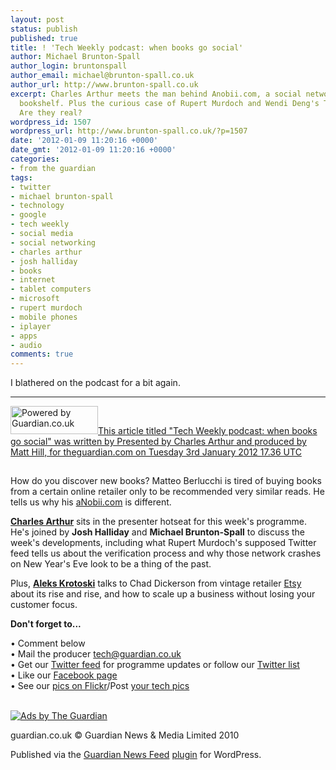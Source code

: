 ```yaml
---
layout: post
status: publish
published: true
title: ! 'Tech Weekly podcast: when books go social'
author: Michael Brunton-Spall
author_login: bruntonspall
author_email: michael@brunton-spall.co.uk
author_url: http://www.brunton-spall.co.uk
excerpt: Charles Arthur meets the man behind Anobii.com, a social network for your
  bookshelf. Plus the curious case of Rupert Murdoch and Wendi Deng's Twitter accounts.
  Are they real?
wordpress_id: 1507
wordpress_url: http://www.brunton-spall.co.uk/?p=1507
date: '2012-01-09 11:20:16 +0000'
date_gmt: '2012-01-09 11:20:16 +0000'
categories:
- from the guardian
tags:
- twitter
- michael brunton-spall
- technology
- google
- tech weekly
- social media
- social networking
- charles arthur
- josh halliday
- books
- internet
- tablet computers
- microsoft
- rupert murdoch
- mobile phones
- iplayer
- apps
- audio
comments: true
---
```

<p>I blathered on the podcast for a bit again.</p>
<!--more-->

<hr><!-- GUARDIAN WATERMARK -->
<p><a href="http://www.theguardian.com/technology/blog/audio/2012/jan/03/social-media-socialnetworking"><img class="alignright" src="http://image.guardian.co.uk/sys-images/Guardian/Pix/pictures/2010/03/01/poweredbyguardianBLACK.png" alt="Powered by Guardian.co.uk" width="140" height="45" />This article titled "Tech Weekly podcast: when books go social" was written by Presented by Charles Arthur and produced by Matt Hill, for theguardian.com on Tuesday 3rd January 2012 17.36 UTC</a></p>
<p><img src="http://hits.theguardian.com/b/ss/guardiangu-api/1/H.20.3/98867?ns=guardian&amp;pageName=Tech+Weekly+podcast%3A+when+books+go+social+Audio+1683419&amp;ch=Technology&amp;c2=67197&amp;c4=Technology%2CSocial+media%2CSocial+networking%2CBooks%2CInternet%2CGoogle+%28Technology%29%2CTablet+computers%2CMicrosoft+%28Technology%29%2CRupert+Murdoch+%28Media%29%2CTwitter+%28Technology%29%2CMobile+phones+%28Technology%29%2CiPlayer%2CApps&amp;c3=theguardian.com&amp;c6=Presented+by+Charles+Arthur+and+produced+by+Matt+Hill&amp;c7=12-Jan-03&amp;c8=1683419&amp;c9=Audio" width="1" height="1" />
<p>How do you discover new books? Matteo Berlucchi is tired of buying books from a certain online retailer only to be recommended very similar reads. He tells us why his <a href="http://www.anobii.com/">aNobii.com</a> is different.</p>
<p><strong><a href="http://twitter.com/charlesarthur">Charles Arthur</a></strong> sits in the presenter hotseat for this week's programme. He's joined by <strong>Josh Halliday</strong> and <strong>Michael Brunton-Spall</strong> to discuss the week's developments, including what Rupert Murdoch's supposed Twitter feed tells us about the verification process and why those network crashes on New Year's Eve look to be a thing of the past.</p>
<p>Plus, <strong><a href="http://twitter.com/aleksk">Aleks Krotoski</a></strong> talks to Chad Dickerson from vintage retailer <a href="http://www.etsy.com/">Etsy</a> about its rise and rise, and how to scale up a business without losing your customer focus.</p>
<p><strong>Don't forget to...</strong></p>
<p>• Comment below<br />• Mail the producer <a href="mailto:tech@guardian.co.uk">tech@guardian.co.uk</a><br />• Get our <a href="http://www.twitter.com/guardiantw">Twitter feed</a> for programme updates or follow our <a href="http://twitter.com/#!/guardiantw/guardian-tech-podders">Twitter list</a><br />• Like our <a href="http://www.facebook.com/techweekly">Facebook page</a><br />• See our <a href="http://www.flickr.com/photos/guardiantechweekly/">pics on Flickr</a>/Post <a href="http://www.flickr.com/groups/guardiantechweekly/">your tech pics</a></p>
<div class="gu_advert">
<p>          <a href="http://oas.theguardian.com/RealMedia/ads/click_nx.ads/guardianapis.com/technology/oas.html/@Bottom" rel="nofollow"><br />
              <img src="http://oas.theguardian.com/RealMedia/ads/adstream_nx.ads/guardianapis.com/technology/oas.html/@Bottom" alt="Ads by The Guardian" /><br />
          </a></p></div>
<p><!-- Guardian Watermark: internal-code/content/383957874|2014-03-17T22:52:05Z|9242491c03b6362ed5cca5cc7204afd1e92a5844 -->
<p>guardian.co.uk &#169; Guardian News &amp; Media Limited 2010</p>
<p>Published via the <a href="http://www.guardian.co.uk/open-platform/news-feed-wordpress-plugin" target="_blank" title="Guardian plugin page">Guardian News Feed</a> <a href="http://wordpress.org/extend/plugins/the-guardian-news-feed/" target="_blank" title="Wordress plugin page">plugin</a> for WordPress.</p>
<p><!-- END GUARDIAN WATERMARK --></p>
